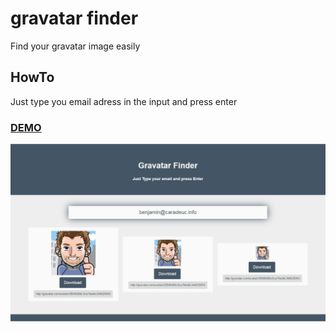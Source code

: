 # gravatar finder
Find your gravatar image easily

## HowTo
Just type you email adress in the input and press enter

### [DEMO](http://labo.caradeuc.info/gravatar-finder)

![screenshot](/screenshot.jpg "Screenshot")